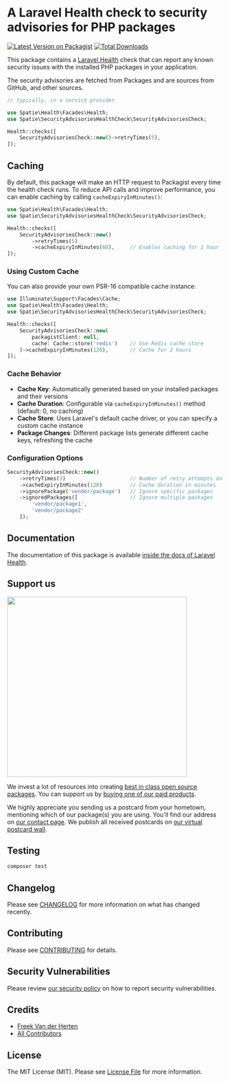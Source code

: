 # A Laravel Health check to security advisories for PHP packages

[![Latest Version on Packagist](https://img.shields.io/packagist/v/spatie/security-advisories-health-check.svg?style=flat-square)](https://packagist.org/packages/spatie/security-advisories-health-check)
[![Total Downloads](https://img.shields.io/packagist/dt/spatie/security-advisories-health-check.svg?style=flat-square)](https://packagist.org/packages/spatie/security-advisories-health-check)

This package contains a [Laravel Health](https://spatie.be/docs/laravel-health) check that can report any known security issues with the installed PHP packages in your application.

The security advisories are fetched from Packages and are sources from GitHub, and other sources.

```php
// typically, in a service provider

use Spatie\Health\Facades\Health;
use Spatie\SecurityAdvisoriesHealthCheck\SecurityAdvisoriesCheck;

Health::checks([
    SecurityAdvisoriesCheck::new()->retryTimes(5),
]);
```

## Caching

By default, this package will make an HTTP request to Packagist every time the health check runs. To reduce API calls and improve performance, you can enable caching by calling `cacheExpiryInMinutes()`:

```php
use Spatie\Health\Facades\Health;
use Spatie\SecurityAdvisoriesHealthCheck\SecurityAdvisoriesCheck;

Health::checks([
    SecurityAdvisoriesCheck::new()
        ->retryTimes(5)
        ->cacheExpiryInMinutes(60),     // Enables caching for 1 hour
]);
```

### Using Custom Cache

You can also provide your own PSR-16 compatible cache instance:

```php
use Illuminate\Support\Facades\Cache;
use Spatie\Health\Facades\Health;
use Spatie\SecurityAdvisoriesHealthCheck\SecurityAdvisoriesCheck;

Health::checks([
    SecurityAdvisoriesCheck::new(
        packagistClient: null,
        cache: Cache::store('redis')    // Use Redis cache store
    )->cacheExpiryInMinutes(120),       // Cache for 2 hours
]);
```

### Cache Behavior

- **Cache Key**: Automatically generated based on your installed packages and their versions
- **Cache Duration**: Configurable via `cacheExpiryInMinutes()` method (default: 0, no caching)
- **Cache Store**: Uses Laravel's default cache driver, or you can specify a custom cache instance
- **Package Changes**: Different package lists generate different cache keys, refreshing the cache

### Configuration Options

```php
SecurityAdvisoriesCheck::new()
    ->retryTimes(3)                     // Number of retry attempts on failure
    ->cacheExpiryInMinutes(120)         // Cache duration in minutes
    ->ignorePackage('vendor/package')   // Ignore specific packages
    ->ignoredPackages([                 // Ignore multiple packages
        'vendor/package1',
        'vendor/package2'
    ]);
```

## Documentation

The documentation of this package is available [inside the docs of Laravel Health](https://spatie.be/docs/laravel-health/v1/available-checks/security-advisories).

## Support us

[<img src="https://github-ads.s3.eu-central-1.amazonaws.com/security-advisories-health-check.jpg?t=1" width="419px" />](https://spatie.be/github-ad-click/security-advisories-health-check)

We invest a lot of resources into creating [best in class open source packages](https://spatie.be/open-source). You can support us by [buying one of our paid products](https://spatie.be/open-source/support-us).

We highly appreciate you sending us a postcard from your hometown, mentioning which of our package(s) you are using. You'll find our address on [our contact page](https://spatie.be/about-us). We publish all received postcards on [our virtual postcard wall](https://spatie.be/open-source/postcards).

## Testing

```bash
composer test
```

## Changelog

Please see [CHANGELOG](CHANGELOG.md) for more information on what has changed recently.

## Contributing

Please see [CONTRIBUTING](https://github.com/spatie/.github/blob/main/CONTRIBUTING.md) for details.

## Security Vulnerabilities

Please review [our security policy](../../security/policy) on how to report security vulnerabilities.

## Credits

- [Freek Van der Herten](https://github.com/freekmurze)
- [All Contributors](../../contributors)

## License

The MIT License (MIT). Please see [License File](LICENSE.md) for more information.
